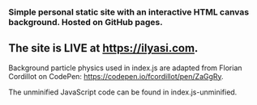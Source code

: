 ### Simple personal static site with an interactive HTML canvas background. Hosted on GitHub pages.

The site is LIVE at https://ilyasi.com.
---

Background particle physics used in index.js are adapted from Florian Cordillot on CodePen: https://codepen.io/fcordillot/pen/ZaGgRy.

The unminified JavaScript code can be found in index.js-unminified.



